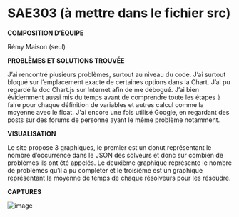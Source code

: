 # SAE303 (à mettre dans le fichier src)

**COMPOSITION D’ÉQUIPE**

Rémy Maison (seul)

**PROBLÈMES ET SOLUTIONS TROUVÉE**

J’ai rencontré plusieurs problèmes, surtout au niveau du code. J’ai surtout bloqué sur l’emplacement exacte de certaines options dans la Chart. J’ai pu regardé la doc Chart.js sur Internet afin de me débogué. J’ai bien évidemment aussi mis du temps avant de comprendre toute les étapes à faire pour chaque définition de variables et autres calcul comme la moyenne avec le float. J'ai encore une fois utilisé Google, en regardant des posts sur des forums de personne ayant le même problème notamment. 

**VISUALISATION**

Le site propose 3 graphiques, le premier est un donut représentant le nombre d’occurrence dans le JSON des solveurs et donc sur combien de problèmes ils ont été appelés. Le deuxième graphique représente le nombre de problèmes qu’il a pu compléter et le troisième est un graphique représentant la moyenne de temps de chaque résolveurs pour les résoudre.

**CAPTURES**

![image](https://github.com/pog666/SAE303/assets/51862949/d9fa8e45-6e4d-48fc-86dc-5eb60b2d2633)

